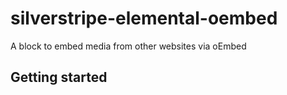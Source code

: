 # silverstripe-elemental-oembed

A block to embed media from other websites via oEmbed

## Getting started
